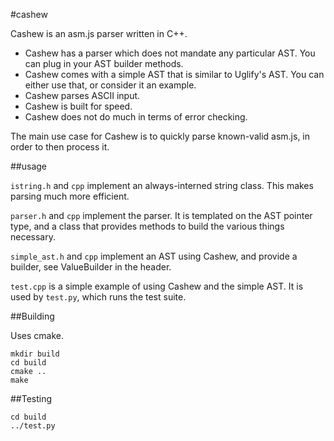 #cashew

Cashew is an asm.js parser written in C++.

 * Cashew has a parser which does not mandate any particular
   AST. You can plug in your AST builder methods.
 * Cashew comes with a simple AST that is similar to Uglify's
   AST. You can either use that, or consider it an example.
 * Cashew parses ASCII input.
 * Cashew is built for speed.
 * Cashew does not do much in terms of error checking.

The main use case for Cashew is to quickly parse known-valid asm.js,
in order to then process it.

##usage

`istring.h` and `cpp` implement an always-interned string class. This
makes parsing much more efficient.

`parser.h` and `cpp` implement the parser. It is templated on the AST
pointer type, and a class that provides methods to build the
various things necessary.

`simple_ast.h` and `cpp` implement an AST using Cashew, and provide
a builder, see ValueBuilder in the header.

`test.cpp` is a simple example of using Cashew and the simple AST. It
is used by `test.py`, which runs the test suite.

##Building

Uses cmake.

```
mkdir build
cd build
cmake ..
make
```

##Testing

```
cd build
../test.py
```

